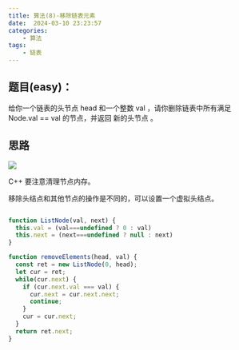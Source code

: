 ```yaml
---
title: 算法(8)-移除链表元素
date:  2024-03-10 23:23:57
categories:
    - 算法
tags:
    - 链表
---
```


## 题目(easy)：

给你一个链表的头节点 head 和一个整数 val ，请你删除链表中所有满足 Node.val == val 的节点，并返回 新的头节点 。

<!-- more -->

## 思路

![](https://code-thinking-1253855093.file.myqcloud.com/pics/20210316095351161.png)

C++ 要注意清理节点内存。

移除头结点和其他节点的操作是不同的，可以设置一个虚拟头结点。

``` javascript

function ListNode(val, next) {
  this.val = (val===undefined ? 0 : val)
  this.next = (next===undefined ? null : next)
}

function removeElements(head, val) {
  const ret = new ListNode(0, head);
  let cur = ret;
  while(cur.next) {
    if (cur.next.val === val) {
      cur.next = cur.next.next;
      continue;
    }
    cur = cur.next;
  }
  return ret.next;
}
```